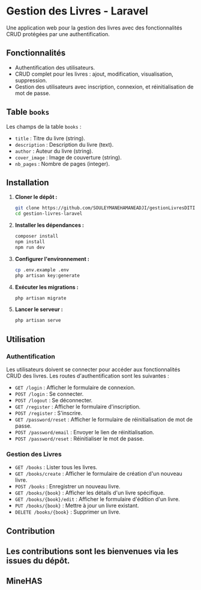 # Gestion des Livres - Laravel

Une application web pour la gestion des livres avec des fonctionnalités CRUD protégées par une authentification.

## Fonctionnalités

- Authentification des utilisateurs.
- CRUD complet pour les livres : ajout, modification, visualisation, suppression.
- Gestion des utilisateurs avec inscription, connexion, et réinitialisation de mot de passe.

## Table `books`

Les champs de la table `books` :
- `title` : Titre du livre (string).
- `description` : Description du livre (text).
- `author` : Auteur du livre (string).
- `cover_image` : Image de couverture (string).
- `nb_pages` : Nombre de pages (integer).

## Installation

1. **Cloner le dépôt :**
   ```bash
   git clone https://github.com/SOULEYMANEHAMANEADJI/gestionLivresDITI4S4.git
   cd gestion-livres-laravel
   ```

2. **Installer les dépendances :**
   ```bash
   composer install
   npm install
   npm run dev
   ```

3. **Configurer l'environnement :**
   ```bash
   cp .env.example .env
   php artisan key:generate
   ```

4. **Exécuter les migrations :**
   ```bash
   php artisan migrate
   ```

5. **Lancer le serveur :**
   ```bash
   php artisan serve
   ```

## Utilisation

### Authentification

Les utilisateurs doivent se connecter pour accéder aux fonctionnalités CRUD des livres. Les routes d'authentification sont les suivantes :
- `GET /login` : Afficher le formulaire de connexion.
- `POST /login` : Se connecter.
- `POST /logout` : Se déconnecter.
- `GET /register` : Afficher le formulaire d'inscription.
- `POST /register` : S'inscrire.
- `GET /password/reset` : Afficher le formulaire de réinitialisation de mot de passe.
- `POST /password/email` : Envoyer le lien de réinitialisation.
- `POST /password/reset` : Réinitialiser le mot de passe.

### Gestion des Livres

- `GET /books` : Lister tous les livres.
- `GET /books/create` : Afficher le formulaire de création d'un nouveau livre.
- `POST /books` : Enregistrer un nouveau livre.
- `GET /books/{book}` : Afficher les détails d'un livre spécifique.
- `GET /books/{book}/edit` : Afficher le formulaire d'édition d'un livre.
- `PUT /books/{book}` : Mettre à jour un livre existant.
- `DELETE /books/{book}` : Supprimer un livre.

## Contribution

Les contributions sont les bienvenues via les issues du dépôt.
--
## MineHAS
